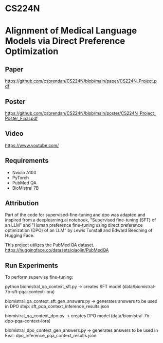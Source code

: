 # CS224N

# Alignment of Medical Language Models via Direct Preference Optimization

## Paper
https://github.com/csbrendan/CS224N/blob/main/paper/CS224N_Project.pdf

## Poster
https://github.com/csbrendan/CS224N/blob/main/poster/CS224N_Project_Poster_Final.pdf

## Video
https://www.youtube.com/

## Requirements

- Nvidia A100
- PyTorch
- PubMed QA
- BioMistral 7B

## Attribution

Part of the code for supervised-fine-tuning and dpo was adapted and inspired from a deeplearning.ai notebook, "Supervised fine-tuning (SFT) of an LLM" and "Human preference fine-tuning using direct preference optimization (DPO) of an LLM" by Lewis Tunstall and Edward Beeching of Hugging Face. 

This project utilizes the PubMed QA dataset.
https://huggingface.co/datasets/qiaojin/PubMedQA


## Run Experiments

To perform supervise fine-tuning:

python biomistral_qa_context_sft.py  -> creates SFT model (data/biomistral-7b-sft-pqa-context-lora)

biomistral_qa_context_sft_gen_answers.py -> generates answers to be used in DPO step: sft_pqa_context_inference_results.json

biomistral_qa_context_dpo.py -> creates DPO model (data/biomistral-7b-dpo-pqa-context-lora)

biomistral_dpo_context_gen_answers.py -> generates answers to be used in Eval: dpo_inference_pqa_context_results.json

